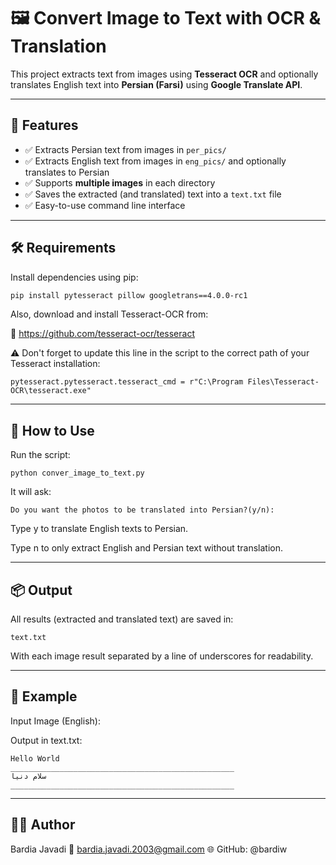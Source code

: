 # 🖼️ Convert Image to Text with OCR & Translation

This project extracts text from images using **Tesseract OCR** and optionally translates English text into **Persian (Farsi)** using **Google Translate API**.

---

## 📌 Features

- ✅ Extracts Persian text from images in `per_pics/`
- ✅ Extracts English text from images in `eng_pics/` and optionally translates to Persian
- ✅ Supports **multiple images** in each directory
- ✅ Saves the extracted (and translated) text into a `text.txt` file
- ✅ Easy-to-use command line interface

---

## 🛠️ Requirements

Install dependencies using pip:

```bash
pip install pytesseract pillow googletrans==4.0.0-rc1
```

Also, download and install Tesseract-OCR from:

🔗 https://github.com/tesseract-ocr/tesseract

⚠️ Don't forget to update this line in the script to the correct path of your Tesseract installation:

```
pytesseract.pytesseract.tesseract_cmd = r"C:\Program Files\Tesseract-OCR\tesseract.exe"
```

---

## 🚀 How to Use
Run the script:

```
python conver_image_to_text.py
```
It will ask:

```
Do you want the photos to be translated into Persian?(y/n):
```
Type y to translate English texts to Persian.

Type n to only extract English and Persian text without translation.

---

## 📦 Output
All results (extracted and translated text) are saved in:

```
text.txt
```
With each image result separated by a line of underscores for readability.

---

## 📍 Example
Input Image (English):

Output in text.txt:
```
Hello World
__________________________________________________
سلام دنیا
__________________________________________________
```

---

## 👨‍💻 Author
Bardia Javadi
📧 bardia.javadi.2003@gmail.com
🌐 GitHub: @bardiw
